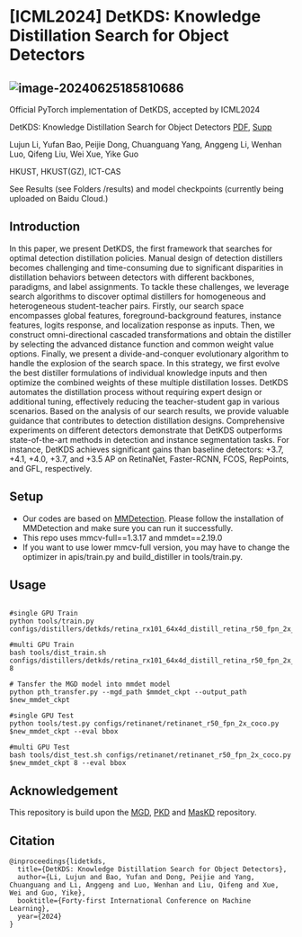 # [ICML2024] DetKDS: Knowledge Distillation Search for Object Detectors


## ![image-20240625185810686](DetKDS-ICML2024-poster.png)

Official PyTorch implementation of DetKDS, accepted by ICML2024 

DetKDS: Knowledge Distillation Search for Object Detectors [PDF](https://openreview.net/pdf?id=SBR8Gwe1E2), [Supp](https://openreview.net/attachment?id=SBR8Gwe1E2&name=supplementary_material)

Lujun Li, Yufan Bao, Peijie Dong, Chuanguang Yang, Anggeng Li, Wenhan Luo, Qifeng Liu, Wei Xue, Yike Guo

HKUST, HKUST(GZ), ICT-CAS

See Results (see Folders /results) and model checkpoints (currently being uploaded on Baidu Cloud.)


## Introduction 

In this paper, we present DetKDS, the first framework that searches for optimal detection distillation policies. Manual design of detection distillers becomes challenging and time-consuming due to significant disparities in distillation behaviors between detectors with different backbones, paradigms, and label assignments. To tackle these challenges, we leverage search algorithms to discover optimal distillers for homogeneous and heterogeneous student-teacher pairs. Firstly, our search space encompasses global features, foreground-background features, instance features, logits response, and localization response as inputs. Then, we construct omni-directional cascaded transformations and obtain the distiller by selecting the advanced distance function and common weight value options. Finally, we present a divide-and-conquer evolutionary algorithm to handle the explosion of the search space. In this strategy, we first evolve the best distiller formulations of individual knowledge inputs and then optimize the combined weights of these multiple distillation losses. DetKDS automates the distillation process without requiring expert design or additional tuning, effectively reducing the teacher-student gap in various scenarios. Based on the analysis of our search results, we provide valuable guidance that contributes to detection distillation designs. Comprehensive experiments on different detectors demonstrate that DetKDS outperforms state-of-the-art methods in detection and instance segmentation tasks. For instance, DetKDS achieves significant gains than baseline detectors: +3.7, +4.1, +4.0, +3.7, and +3.5 AP on RetinaNet, Faster-RCNN, FCOS, RepPoints, and GFL, respectively.


## Setup

  - Our codes are based on [MMDetection](https://github.com/open-mmlab/mmdetection). Please follow the installation of MMDetection and make sure you can run it successfully.
  - This repo uses mmcv-full==1.3.17 and mmdet==2.19.0
  - If you want to use lower mmcv-full version, you may have to change the optimizer in apis/train.py and build_distiller in tools/train.py.

## Usage 

```

#single GPU Train
python tools/train.py configs/distillers/detkds/retina_rx101_64x4d_distill_retina_r50_fpn_2x_coco.py

#multi GPU Train
bash tools/dist_train.sh configs/distillers/detkds/retina_rx101_64x4d_distill_retina_r50_fpn_2x_coco.py 8

# Tansfer the MGD model into mmdet model
python pth_transfer.py --mgd_path $mmdet_ckpt --output_path $new_mmdet_ckpt

#single GPU Test
python tools/test.py configs/retinanet/retinanet_r50_fpn_2x_coco.py $new_mmdet_ckpt --eval bbox

#multi GPU Test
bash tools/dist_test.sh configs/retinanet/retinanet_r50_fpn_2x_coco.py $new_mmdet_ckpt 8 --eval bbox

```




## Acknowledgement

This repository is build upon the [MGD](https://github.com/yzd-v/MGD/tree/master), [PKD](https://github.com/open-mmlab/mmrazor/blob/main/mmrazor/models/losses/pkd_loss.py) and [MasKD](https://github.com/hunto/MasKD/tree/main/mmdetection) repository.



## Citation 

```
@inproceedings{lidetkds,
  title={DetKDS: Knowledge Distillation Search for Object Detectors},
  author={Li, Lujun and Bao, Yufan and Dong, Peijie and Yang, Chuanguang and Li, Anggeng and Luo, Wenhan and Liu, Qifeng and Xue, Wei and Guo, Yike},
  booktitle={Forty-first International Conference on Machine Learning},
  year={2024}
}
```
